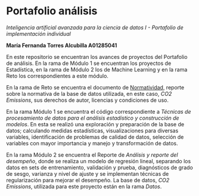 # Portafolio análisis
*Inteligencia artificial avanzada para la ciencia de datos I - Portafolio de implementación individual*

**María Fernanda Torres Alcubilla A01285041**

En este repositorio se encuentran los avances de proyectos del Portafolio de análisis. En la rama de Módulo 1 se encuentran los proyectos de Estadística, en la rama de Módulo 2 los de Machine Learning y en la rama Reto los correspondientes a este módulo.

En la rama de Reto se encuentra el documento de [Normatividad](Normatividad.pdf), reporte sobre la normativa de la base de datos utilizada, en este caso, *CO2 Emissions*, sus derechos de autor, licencias y condiciones de uso. 

En la rama Módulo 1 se encuentra el código correspondiente a *Técnicas de procesamiento de datos para el análisis estadístico y construcción de modelos*. En esta se realizó una exploración y preparación de la base de datos; calculando medidas estadísticas, visualizaciones para diversas variables, identificación de problemas de calidad de datos, selección de variables con mayor importancia y manejo y transformación de datos.

En la rama Módulo 2 se encuentra el Reporte de *Análisis y reporte del desempeño*, donde se realiza un modelo de regresión lineal, separando los datos en sets de entrenamiento, validación y prueba, diagnósticos de grado de sesgo, varianza y nivel de ajuste y se implementan técnicas de regularización para mejorar el desempeño. La base de datos, *CO2 Emissions*, utilizada para este proyecto están en la rama *Datos*. 
